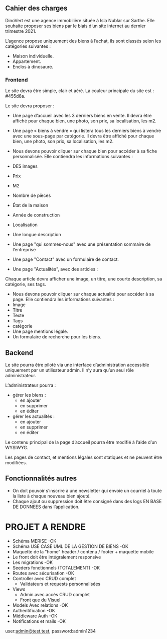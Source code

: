## Cahier des charges

DinoVert est une agence immobilière située à Isla Nublar sur Sarthe. Elle souhaite proposer ses biens par le biais d’un
site internet au dernier trimestre 2021.

L’agence propose uniquement des biens à l’achat, ils sont classés selon les catégories suivantes :

- Maison individuelle.
- Appartement.
- Enclos à dinosaure.

### Frontend

Le site devra être simple, clair et aéré. La couleur principale du site est : #455d6a.

Le site devra proposer :

- Une page d’accueil avec les 3 derniers biens en vente. Il devra être affiché pour chaque bien, une photo, son prix, sa
  localisation, les m2.
- Une page « biens à vendre » qui listera tous les derniers biens à vendre avec une sous-page par catégorie. Il devra
  être affiché pour chaque bien, une photo, son prix, sa localisation, les m2.
- Nous devons pouvoir cliquer sur chaque bien pour accéder à sa fiche personnalisée. Elle contiendra les informations
  suivantes :
- DES images
- Prix
- M2
- Nombre de pièces
- État de la maison
- Année de construction
- Localisation
- Une longue description


- Une page "qui sommes-nous" avec une présentation sommaire de l’entreprise
- Une page "Contact" avec un formulaire de contact.
- Une page "Actualités", avec des articles :

Chaque article devra afficher une image, un titre, une courte description, sa catégorie, ses tags.

- Nous devons pouvoir cliquer sur chaque actualité pour accéder à sa page. Elle contiendra les informations suivantes :
- Image
- Titre
- Texte
- Tags
- catégorie
- Une page mentions légale.
- Un formulaire de recherche pour les biens.

## Backend

Le site pourra être piloté via une interface d’administration accessible uniquement par un utilisateur admin. Il n’y
aura qu’un seul rôle administrateur.

L’administrateur pourra :

- gérer les biens :
    - en ajouter
    - en supprimer
    - en éditer
- gérer les actualités :
    - en ajouter
    - en supprimer
    - en éditer

Le contenu principal de la page d’accueil pourra être modifié à l’aide d’un WYSIWYG.

Les pages de contact, et mentions légales sont statiques et ne peuvent être modifiées.

## Fonctionnalités autres

- On doit pouvoir s’inscrire à une newsletter qui envoie un courriel à toute la liste à chaque nouveau bien ajouté.
- Chaque ajout ou suppression doit être consigné dans des logs EN BASE DE DONNEES dans l’application.

# PROJET A RENDRE

- Schéma MERISE -OK
- Schéma USE CASE UML DE LA GESTION DE BIENS -OK
- Maquette de la "home" header / contenu / footer + maquette mobile
- Le front doit être intégralement responsive
- Les migrations -OK
- Seeders fonctionnels (TOTALEMENT) -OK
- Routes avec sécurisation -OK
- Controller avec CRUD complet
    - Validateurs et requests personnalisées
- Views
    - Admin avec accès CRUD complet
    - Front que du Visuel
- Models Avec relations -OK
- Authentification -OK
- Middleware Auth -OK
- Notifications et mails -OK

user:admin@test.test, password:admin1234

